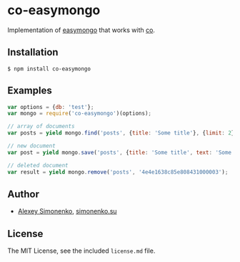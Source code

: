 # co-easymongo

Implementation of [easymongo](https://github.com/meritt/easymongo) that works with [co](https://github.com/visionmedia/co).

## Installation

```
$ npm install co-easymongo
```

## Examples

```js
var options = {db: 'test'};
var mongo = require('co-easymongo')(options);

// array of documents
var posts = yield mongo.find('posts', {title: 'Some title'}, {limit: 2});

// new document
var post = yield mongo.save('posts', {title: 'Some title', text: 'Some text'});

// deleted document
var result = yield mongo.remove('posts', '4e4e1638c85e808431000003');
```

## Author

* [Alexey Simonenko](mailto:alexey@simonenko.su), [simonenko.su](http://simonenko.su)

## License

The MIT License, see the included `license.md` file.